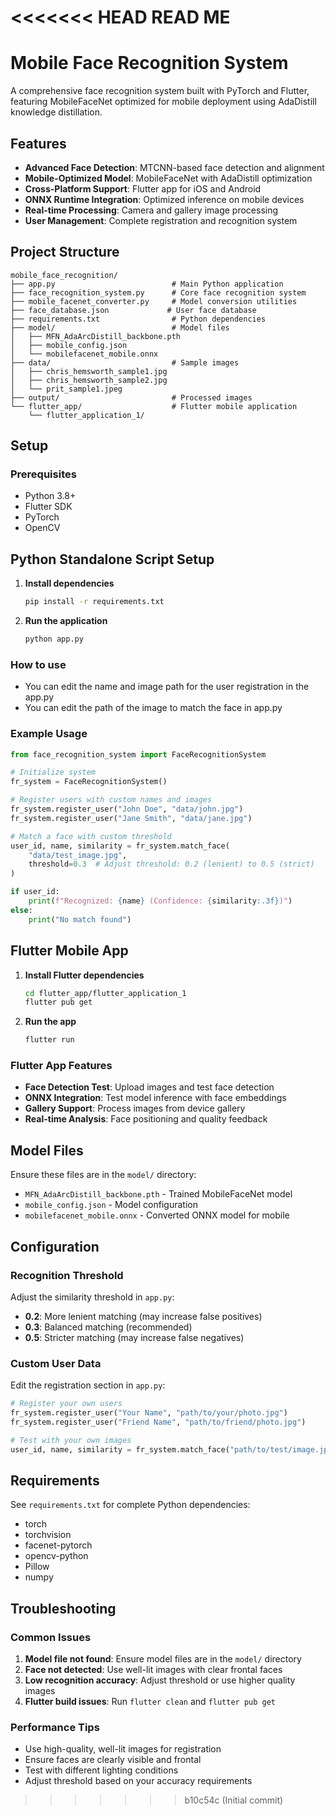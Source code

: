 <<<<<<< HEAD
READ ME
=======
# Mobile Face Recognition System

A comprehensive face recognition system built with PyTorch and Flutter, featuring MobileFaceNet optimized for mobile deployment using AdaDistill knowledge distillation.

## Features

- **Advanced Face Detection**: MTCNN-based face detection and alignment
- **Mobile-Optimized Model**: MobileFaceNet with AdaDistill optimization
- **Cross-Platform Support**: Flutter app for iOS and Android
- **ONNX Runtime Integration**: Optimized inference on mobile devices
- **Real-time Processing**: Camera and gallery image processing
- **User Management**: Complete registration and recognition system

## Project Structure

```
mobile_face_recognition/
├── app.py                          # Main Python application
├── face_recognition_system.py      # Core face recognition system
├── mobile_facenet_converter.py     # Model conversion utilities
├── face_database.json             # User face database
├── requirements.txt                # Python dependencies
├── model/                          # Model files
│   ├── MFN_AdaArcDistill_backbone.pth
│   ├── mobile_config.json
│   └── mobilefacenet_mobile.onnx
├── data/                           # Sample images
│   ├── chris_hemsworth_sample1.jpg
│   ├── chris_hemsworth_sample2.jpg
│   └── prit_sample1.jpeg
├── output/                         # Processed images
└── flutter_app/                    # Flutter mobile application
    └── flutter_application_1/
```

## Setup

### Prerequisites

- Python 3.8+
- Flutter SDK
- PyTorch
- OpenCV

## Python Standalone Script Setup

1. **Install dependencies**

   ```bash
   pip install -r requirements.txt
   ```

2. **Run the application**
   ```bash
   python app.py
   ```

### How to use

- You can edit the name and image path for the user registration in the app.py
- You can edit the path of the image to match the face in app.py

### Example Usage

```python
from face_recognition_system import FaceRecognitionSystem

# Initialize system
fr_system = FaceRecognitionSystem()

# Register users with custom names and images
fr_system.register_user("John Doe", "data/john.jpg")
fr_system.register_user("Jane Smith", "data/jane.jpg")

# Match a face with custom threshold
user_id, name, similarity = fr_system.match_face(
    "data/test_image.jpg",
    threshold=0.3  # Adjust threshold: 0.2 (lenient) to 0.5 (strict)
)

if user_id:
    print(f"Recognized: {name} (Confidence: {similarity:.3f})")
else:
    print("No match found")
```

## Flutter Mobile App

1. **Install Flutter dependencies**

   ```bash
   cd flutter_app/flutter_application_1
   flutter pub get
   ```

2. **Run the app**
   ```bash
   flutter run
   ```

### Flutter App Features

- **Face Detection Test**: Upload images and test face detection
- **ONNX Integration**: Test model inference with face embeddings
- **Gallery Support**: Process images from device gallery
- **Real-time Analysis**: Face positioning and quality feedback

## Model Files

Ensure these files are in the `model/` directory:

- `MFN_AdaArcDistill_backbone.pth` - Trained MobileFaceNet model
- `mobile_config.json` - Model configuration
- `mobilefacenet_mobile.onnx` - Converted ONNX model for mobile

## Configuration

### Recognition Threshold

Adjust the similarity threshold in `app.py`:

- **0.2**: More lenient matching (may increase false positives)
- **0.3**: Balanced matching (recommended)
- **0.5**: Stricter matching (may increase false negatives)

### Custom User Data

Edit the registration section in `app.py`:

```python
# Register your own users
fr_system.register_user("Your Name", "path/to/your/photo.jpg")
fr_system.register_user("Friend Name", "path/to/friend/photo.jpg")

# Test with your own images
user_id, name, similarity = fr_system.match_face("path/to/test/image.jpg")
```

## Requirements

See `requirements.txt` for complete Python dependencies:

- torch
- torchvision
- facenet-pytorch
- opencv-python
- Pillow
- numpy

## Troubleshooting

### Common Issues

1. **Model file not found**: Ensure model files are in the `model/` directory
2. **Face not detected**: Use well-lit images with clear frontal faces
3. **Low recognition accuracy**: Adjust threshold or use higher quality images
4. **Flutter build issues**: Run `flutter clean` and `flutter pub get`

### Performance Tips

- Use high-quality, well-lit images for registration
- Ensure faces are clearly visible and frontal
- Test with different lighting conditions
- Adjust threshold based on your accuracy requirements
>>>>>>> b10c54c (Initial commit)
